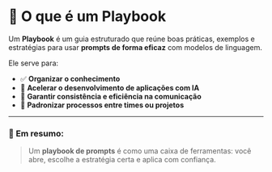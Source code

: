 # 📘 O que é um Playbook

Um **Playbook** é um guia estruturado que reúne boas práticas, exemplos e estratégias para usar **prompts de forma eficaz** com modelos de linguagem.

Ele serve para:

- ✅ **Organizar o conhecimento**
- 🚀 **Acelerar o desenvolvimento de aplicações com IA**
- 🎯 **Garantir consistência e eficiência na comunicação**
- 🧠 **Padronizar processos entre times ou projetos**

---

### 📌 Em resumo:

> Um **playbook de prompts** é como uma caixa de ferramentas: você abre, escolhe a estratégia certa e aplica com confiança.
